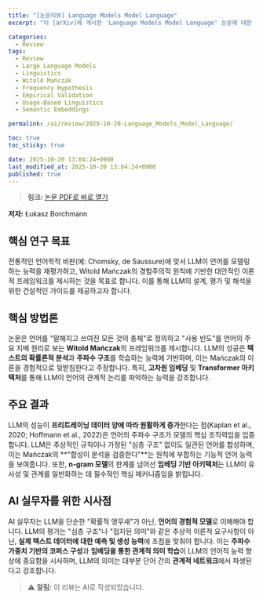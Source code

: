 ```yaml
---
title: "[논문리뷰] Language Models Model Language"
excerpt: "이 [arXiv]에 게시한 'Language Models Model Language' 논문에 대한 자세한 리뷰입니다."

categories:
  - Review
tags:
  - Review
  - Large Language Models
  - Linguistics
  - Witold Mańczak
  - Frequency Hypothesis
  - Empirical Validation
  - Usage-Based Linguistics
  - Semantic Embeddings

permalink: /ai/review/2025-10-20-Language_Models_Model_Language/

toc: true
toc_sticky: true

date: 2025-10-20 13:04:24+0900
last_modified_at: 2025-10-20 13:04:24+0900
published: true
---
```

> **링크:** [논문 PDF로 바로 열기](https://arxiv.org/abs/2510.12766)

**저자:** Łukasz Borchmann



## 핵심 연구 목표
전통적인 언어학적 비판(예: Chomsky, de Saussure)에 맞서 LLM이 언어를 모델링하는 능력을 재평가하고, Witold Mańczak의 경험주의적 원칙에 기반한 대안적인 이론적 프레임워크를 제시하는 것을 목표로 합니다. 이를 통해 LLM의 설계, 평가 및 해석을 위한 건설적인 가이드를 제공하고자 합니다.

## 핵심 방법론
논문은 언어를 "말해지고 쓰여진 모든 것의 총체"로 정의하고 "사용 빈도"를 언어의 주요 지배 원리로 보는 **Witold Mańczak**의 프레임워크를 제시합니다. LLM의 성공은 **텍스트의 확률론적 분석**과 **주파수 구조**를 학습하는 능력에 기반하며, 이는 Mańczak의 이론을 경험적으로 뒷받침한다고 주장합니다. 특히, **고차원 임베딩** 및 **Transformer 아키텍처**를 통해 LLM이 언어의 관계적 논리를 파악하는 능력을 강조합니다.

## 주요 결과
LLM의 성능이 **프리트레이닝 데이터 양에 따라 원활하게 증가**한다는 점(Kaplan et al., 2020; Hoffmann et al., 2022)은 언어의 주파수 구조가 모델의 핵심 조직력임을 입증합니다. LLM은 추상적인 규칙이나 가정된 "심층 구조" 없이도 일관된 언어를 합성하며, 이는 Mańczak의 **"합성이 분석을 검증한다"**는 원칙에 부합하는 기능적 언어 능력을 보여줍니다. 또한, **n-gram 모델**의 한계를 넘어선 **임베딩 기반 아키텍처**는 LLM이 유사성 및 관계를 일반화하는 데 필수적인 핵심 메커니즘임을 밝힙니다.

## AI 실무자를 위한 시사점
AI 실무자는 LLM을 단순한 "확률적 앵무새"가 아닌, **언어의 경험적 모델**로 이해해야 합니다. LLM의 평가는 "심층 구조"나 "접지된 의미"와 같은 추상적 이론적 요구사항이 아닌, **실제 텍스트 데이터에 대한 예측 및 생성 능력**에 초점을 맞춰야 합니다. 이는 **주파수 가중치 기반의 코퍼스 구성**과 **임베딩을 통한 관계적 의미 학습**이 LLM의 언어적 능력 향상에 중요함을 시사하며, LLM의 의미는 대부분 단어 간의 **관계적 네트워크**에서 파생된다고 강조합니다.

> ⚠️ **알림:** 이 리뷰는 AI로 작성되었습니다.